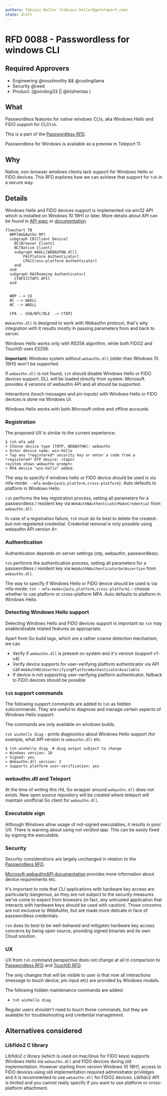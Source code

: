 ```yaml
---
authors: Tobiasz Heller (tobiasz.heller@goteleport.com)
state: draft
---
```


# RFD 0088 - Passwordless for windows CLI

## Required Approvers

* Engineering @rosstimothy && @codingllama
* Security @reed
* Product: (@xinding33 || @klizhentas )

## What

Passwordless features for native windows CLIs, aka Windows Hello and FIDO
support for CLI/`tsh`.

This is a part of the [Passwordless RFD][passwordless rfd].

Passwordless for Windows is available as a preview in Teleport 11.

## Why

Native, non-browser windows clients lack support for Windows Hello or FIDO
devices. This RFD explores how we can achieve that support for `tsh` in a
secure way.

## Details

Windows Hello and FIDO devices support is implemented via win32 API which is
installed on Windows 10 19H1 or later.
More details about API can be found in [API spec](https://github.com/microsoft/webauthn)
or [documentation][webauthn API windows docs].

```mermaid
flowchart TB
  WRP[WebAuthn RP]
  subgraph CD[Client Device]
    BC[Browser Client]
    NC[Native Client]
    subgraph WADLL[WEBAUTHN.dll]
        PA[Platorm Authenticator]
        CPA[Cross-platform Authenticator]
    end
  end
  subgraph RA[Roaming Authenticator]
    CTAP2[CTAP2 API]
  end


  WRP --> CD
  BC --> WADLL
  NC --> WADLL

  CPA -. USB/NFC/BLE .-> CTAP2
```

`Webauthn.dll` is designed to work with Webauthn protocol, that's why
integration with it results moslty in passing parameters from and back to
server.

<!--
TODO(tobiaszheller): Check if RS256 requires any code changes on server side.
-->
Windows Hello works only with RS256 algorithm, while both FIDO2 and TouchID uses
ES256.

**Important:** Windows system without `webauthn.dll` (older than Windows 10 19H1)
won't be supported.

If `webauthn.dll` is not found, `tsh` should disable Windows Hello or FIDO
devices support. DLL will be loaded directly from system.
Microsoft provides 4 versions of webauthn API and all should be supported.

Interactions (touch messages and pin inputs) with Windows Hello or FIDO devices
is done via Windows UI.

Windows Hello works with both Microsoft online and offline accounts.

### Registration

The proposed UX is similar to the current experience:

```shell
$ tsh mfa add
> Choose device type [TOTP, WEBAUTHN]: webauthn
> Enter device name: win-hello
> Tap any *registered* security key or enter a code from a *registered* OTP device: <taps>
<system shows webauthn prompt>
> MFA device "win-hello" added.
```

The way to specify if windows hello or FIDO device should be used is via
mfa-mode: `--mfa-mode={auto,platform,cross-platform}`. Auto defaults to platform
in Windows Hello.

`tsh` performs the key registration process, setting all parameters for a
passwordless / resident key via `WebAuthNAuthenticatorMakeCredential` from
`webauthn.dll`.

<!--
TODO(codingllama): should we add here some code samples? same for authenticaiton
-->

In case of a registration failure, `tsh` must do its best to delete the
created-but-not-registered credential. Credential removal is only possible
using webauthn API version 4+.

### Authentication

Authentication depends on server settings (otp, webauthn, passwordless).

`tsh` performs the authentication process, setting all parameters for a
passwordless / resident key via `WebAuthNAuthenticatorGetAssertion` from
`webauthn.dll`.

The way to specify if Windows Hello or FIDO device should be used is via
mfa-mode: `tsh --mfa-mode={auto,platform,cross-platform}` - choose whether to
use platform or cross-platform MFA. Auto defaults to platform in Windows Hello.

### Detecting Windows Hello support

Detecting Windows Hello and FIDO devices support is important so `tsh` may
enable/disable related features as appropriate.

Apart from Go build tags, which are a rather coarse detection mechanism, we can

* Verify if `webauthn.dll` is present on system and it's version (support v1-v4)
* Verify device supports for user-verifying platform authenticator via API call
  `WebAuthNIsUserVerifyingPlatformAuthenticatorAvailable`
* If device is not supporting user-verifying platform authenticator, fallback to
  FIDO devices should be possible

### `tsh` support commands

The following support commands are added to `tsh` as hidden subcommands. They
are useful to diagnose and manage certain aspects of Windows Hello support.

The commands are only available on windows builds.

`tsh winhello diag` - prints diagnostics about Windows Hello support (for
example, what API version is `webauthn.dll` etc.

```shell
$ tsh winhello diag  # diag output subject to change
> Windows version: 10
> Signed: yes
> Webauthn.dll version: 3
> Supports platform user-verification: yes
```

### webauthn.dll and Teleport

At the time of writing this rfd, Go wrapper around `webauthn.dll` does not
exists. New open source repository will be created where teleport will maintain
unofficial Go client for `webauthn.dll`.

### Executable sign

Although Windows allow usage of not-signed executables, it results in poor UX.
There is warning about _using not verified app_. This can be easily fixed by
signing the executable.

### Security

Security considerations are largely unchanged in relation to the
[Passwordless RFD][passwordless rfd].

[Microsoft webauthnAPI documentation][webauthn API windows docs] provides more
information about device requirements etc.

It's important to note that CLI applications with hardware key access are
particularly dangerous, as they are not subject to the security measures
we've come to expect from browsers (in fact, _any_ untrusted application that
interacts with hardware keys should be used with caution).
Those concerns are not exclusive to WebAuthn, but are made more delicate in face
of passwordless credentials.

`tsh` does its best to be well-behaved and mitigates hardware key access
concerns by being open source, providing signed binaries and its own Cloud
solution.

### UX

UX from `tsh` command perspective does not change at all in comparison to
[Passwordless RFD][passwordless rfd] and [TouchID RFD][touchid rfd].

The only changes that will be visible to user is that now all interactions
(message to touch device, pin input etc) are provided by Windows modals.
<!--
TODO(codingllama): Should we add here screenshot how it looks like?
-->

The following hidden maintenance commands are added:

* `tsh winhello diag`
<!--
TODO(tobiaszheller): on version 4 of API there is method to run list and delete
credentials, however currently those API is not yet available on newest Windows
11.
-->

Regular users shouldn't need to touch those commands, but they are available for
troubleshooting and credential management.

## Alternatives considered

### Libfido2 C library

Libfido2 c library (which is used on mac/linux for FIDO keys) supports Windows
Hello via `webauthn.dll` and FIDO devices during old implementation. However
starting from version Windows 10 19H1, access to FIDO devices using old
implementation required administrator privlidges and it is recommented to use
`webauthn.dll` for FIDO2 devices. Libfido2 API is limited and you cannot really
specify if you want to use platform or cross-platform attachment.

<!-- Links -->

[passwordless rfd]: https://github.com/gravitational/teleport/blob/master/rfd/0052-passwordless.md
[touchid rfd]: https://github.com/gravitational/teleport/blob/master/rfd/0054-passwordless-macos.md
[webauthn API windows docs]: https://docs.microsoft.com/en-us/windows/security/identity-protection/hello-for-business/webauthn-apis
